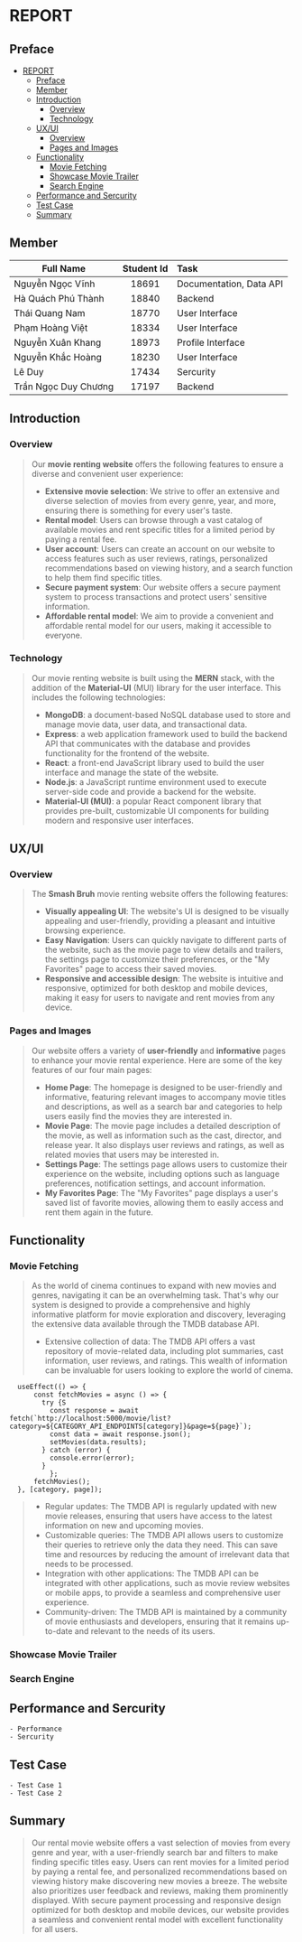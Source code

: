 # REPORT<a name = "report">
## Preface<a name = "preface">

- [REPORT](#report)
  - [Preface](#preface)
  - [Member](#member)
  - [Introduction](#introduction)
    - [Overview](#overview)
    - [Technology](#technology)
  - [UX/UI](#uxui)
    - [Overview ](#overview-)
    - [Pages and Images](#pages-and-images)
  - [Functionality](#functionality)
    - [Movie Fetching](#movie-fetching)
    - [Showcase Movie Trailer](#showcase-movie-trailer)
    - [Search Engine](#search-engine)
  - [Performance and Sercurity](#performance-and-sercurity)
  - [Test Case](#test-case)
  - [Summary](#summary)


## Member<a name = "member">
| Full Name  | Student Id | Task |
| ---------  | :---: | :--- |
| Nguyễn Ngọc Vĩnh  | 18691 | Documentation, Data API |
| Hà Quách Phú Thành | 18840 | Backend |
| Thái Quang Nam | 18770 | User Interface |
| Phạm Hoàng Việt | 18334 | User Interface |
| Nguyễn Xuân Khang | 18973 | Profile Interface |
| Nguyễn Khắc Hoàng | 18230 | User Interface |
| Lê Duy | 17434 | Sercurity |
| Trần Ngọc Duy Chương | 17197 | Backend |
## Introduction<a name = "introduction">
### Overview<a name = "overview">
>Our **movie renting website** offers the following features to ensure a diverse and convenient user experience:
>- **Extensive movie selection**: We strive to offer an extensive and diverse selection of movies from every genre, year, and more, ensuring there is something for every user's taste.
>- **Rental model**: Users can browse through a vast catalog of available movies and rent specific titles for a limited period by paying a rental fee.
>- **User account**: Users can create an account on our website to access features such as user reviews, ratings, personalized recommendations based on viewing history, and a search function to help them find specific titles.
>- **Secure payment system**: Our website offers a secure payment system to process transactions and protect users' sensitive information.
>- **Affordable rental model**: We aim to provide a convenient and affordable rental model for our users, making it accessible to everyone.
### Technology<a name="technology">
>Our movie renting website is built using the **MERN** stack, with the addition of the **Material-UI** (MUI) library for the user interface. This includes the following technologies:
>- **MongoDB**: a document-based NoSQL database used to store and manage movie data, user data, and transactional data.
>- **Express**: a web application framework used to build the backend API that communicates with the database and provides functionality for the frontend of the website.
>- **React**: a front-end JavaScript library used to build the user interface and manage the state of the website.
>- **Node.js**: a JavaScript runtime environment used to execute server-side code and provide a backend for the website.
>- **Material-UI (MUI)**: a popular React component library that provides pre-built, customizable UI components for building modern and responsive user interfaces.
## UX/UI<a name = "uxui">
### Overview <a name = "overview-1">
> The **Smash Bruh** movie renting website offers the following features:
>- **Visually appealing UI**: The website's UI is designed to be visually appealing and user-friendly, providing a pleasant and intuitive browsing experience.
>- **Easy Navigation**: Users can quickly navigate to different parts of the website, such as the movie page to view details and trailers, the settings page to customize their preferences, or the "My Favorites" page to access their saved movies. 
>- **Responsive and accessible design**: The website is intuitive and responsive, optimized for both desktop and mobile devices, making it easy for users to navigate and rent movies from any device.
### Pages and Images<a name="pages-and-images">
>Our website offers a variety of **user-friendly** and **informative** pages to enhance your movie rental experience. Here are some of the key features of our four main pages:
>- **Home Page**: The homepage is designed to be user-friendly and informative, featuring relevant images to accompany movie titles and descriptions, as well as a search bar and categories to help users easily find the movies they are interested in.
>- **Movie Page**: The movie page includes a detailed description of the movie, as well as information such as the cast, director, and release year. It also displays user reviews and ratings, as well as related movies that users may be interested in.
>- **Settings Page**: The settings page allows users to customize their experience on the website, including options such as language preferences, notification settings, and account information.
>- **My Favorites Page**: The "My Favorites" page displays a user's saved list of favorite movies, allowing them to easily access and rent them again in the future.


## Functionality<a name = "functionality">
### Movie Fetching<a name="movie-fetching">
> As the world of cinema continues to expand with new movies and genres, navigating it can be an overwhelming task. That's why our system is designed to provide a comprehensive and highly informative platform for movie exploration and discovery, leveraging the extensive data available through the TMDB database API.
>- Extensive collection of data: The TMDB API offers a vast repository of movie-related data, including plot summaries, cast information, user reviews, and ratings. This wealth of information can be invaluable for users looking to explore the world of cinema.
```
  useEffect(() => {
      const fetchMovies = async () => {
        try {S
          const response = await fetch(`http://localhost:5000/movie/list?category=${CATEGORY_API_ENDPOINTS[category]}&page=${page}`);
          const data = await response.json();
          setMovies(data.results);
        } catch (error) {
          console.error(error);
        }
          };
      fetchMovies();
  }, [category, page]);

```
>- Regular updates: The TMDB API is regularly updated with new movie releases, ensuring that users have access to the latest information on new and upcoming movies.
>- Customizable queries: The TMDB API allows users to customize their queries to retrieve only the data they need. This can save time and resources by reducing the amount of irrelevant data that needs to be processed.
>- Integration with other applications: The TMDB API can be integrated with other applications, such as movie review websites or mobile apps, to provide a seamless and comprehensive user experience.
>- Community-driven: The TMDB API is maintained by a community of movie enthusiasts and developers, ensuring that it remains up-to-date and relevant to the needs of its users.
### Showcase Movie Trailer

### Search Engine


## Performance and Sercurity
    - Performance
    - Sercurity

## Test Case
    - Test Case 1
    - Test Case 2
  
## Summary
>Our rental movie website offers a vast selection of movies from every genre and year, with a user-friendly search bar and filters to make finding specific titles easy. Users can rent movies for a limited period by paying a rental fee, and personalized recommendations based on viewing history make discovering new movies a breeze. The website also prioritizes user feedback and reviews, making them prominently displayed. With secure payment processing and responsive design optimized for both desktop and mobile devices, our website provides a seamless and convenient rental model with excellent functionality for all users.